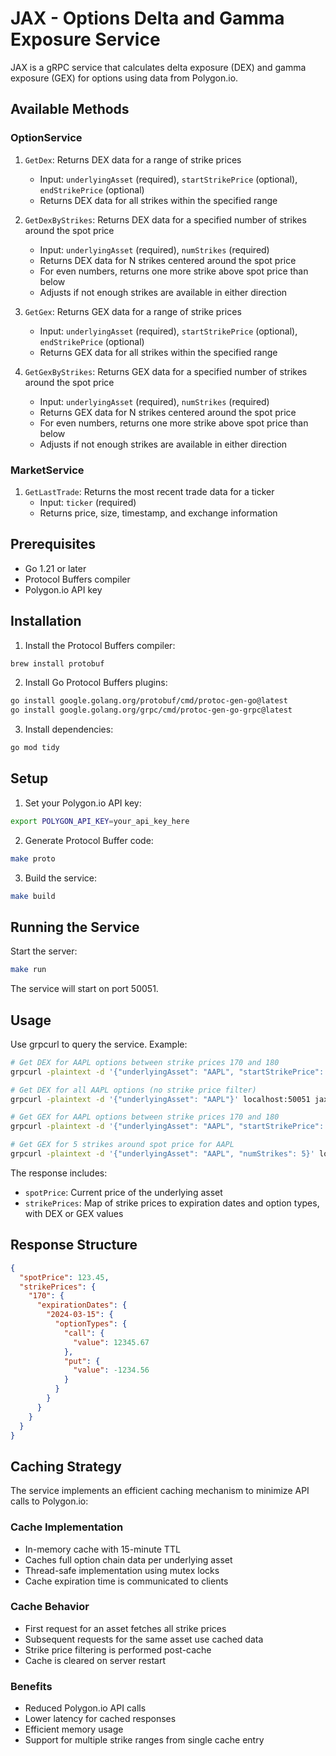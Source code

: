 # JAX - Options Delta and Gamma Exposure Service

JAX is a gRPC service that calculates delta exposure (DEX) and gamma exposure (GEX) for options using data from Polygon.io.

## Available Methods

### OptionService
1. `GetDex`: Returns DEX data for a range of strike prices
   - Input: `underlyingAsset` (required), `startStrikePrice` (optional), `endStrikePrice` (optional)
   - Returns DEX data for all strikes within the specified range

2. `GetDexByStrikes`: Returns DEX data for a specified number of strikes around the spot price
   - Input: `underlyingAsset` (required), `numStrikes` (required)
   - Returns DEX data for N strikes centered around the spot price
   - For even numbers, returns one more strike above spot price than below
   - Adjusts if not enough strikes are available in either direction

3. `GetGex`: Returns GEX data for a range of strike prices
   - Input: `underlyingAsset` (required), `startStrikePrice` (optional), `endStrikePrice` (optional)
   - Returns GEX data for all strikes within the specified range

4. `GetGexByStrikes`: Returns GEX data for a specified number of strikes around the spot price
   - Input: `underlyingAsset` (required), `numStrikes` (required)
   - Returns GEX data for N strikes centered around the spot price
   - For even numbers, returns one more strike above spot price than below
   - Adjusts if not enough strikes are available in either direction

### MarketService
1. `GetLastTrade`: Returns the most recent trade data for a ticker
   - Input: `ticker` (required)
   - Returns price, size, timestamp, and exchange information

## Prerequisites

- Go 1.21 or later
- Protocol Buffers compiler
- Polygon.io API key

## Installation

1. Install the Protocol Buffers compiler:
```bash
brew install protobuf
```

2. Install Go Protocol Buffers plugins:
```bash
go install google.golang.org/protobuf/cmd/protoc-gen-go@latest
go install google.golang.org/grpc/cmd/protoc-gen-go-grpc@latest
```

3. Install dependencies:
```bash
go mod tidy
```

## Setup

1. Set your Polygon.io API key:
```bash
export POLYGON_API_KEY=your_api_key_here
```

2. Generate Protocol Buffer code:
```bash
make proto
```

3. Build the service:
```bash
make build
```

## Running the Service

Start the server:
```bash
make run
```

The service will start on port 50051.

## Usage

Use grpcurl to query the service. Example:

```bash
# Get DEX for AAPL options between strike prices 170 and 180
grpcurl -plaintext -d '{"underlyingAsset": "AAPL", "startStrikePrice": 170, "endStrikePrice": 180}' localhost:50051 jax.v1.OptionService/GetDex

# Get DEX for all AAPL options (no strike price filter)
grpcurl -plaintext -d '{"underlyingAsset": "AAPL"}' localhost:50051 jax.v1.OptionService/GetDex

# Get GEX for AAPL options between strike prices 170 and 180
grpcurl -plaintext -d '{"underlyingAsset": "AAPL", "startStrikePrice": 170, "endStrikePrice": 180}' localhost:50051 jax.v1.OptionService/GetGex

# Get GEX for 5 strikes around spot price for AAPL
grpcurl -plaintext -d '{"underlyingAsset": "AAPL", "numStrikes": 5}' localhost:50051 jax.v1.OptionService/GetGexByStrikes
```

The response includes:
- `spotPrice`: Current price of the underlying asset
- `strikePrices`: Map of strike prices to expiration dates and option types, with DEX or GEX values

## Response Structure

```json
{
  "spotPrice": 123.45,
  "strikePrices": {
    "170": {
      "expirationDates": {
        "2024-03-15": {
          "optionTypes": {
            "call": {
              "value": 12345.67
            },
            "put": {
              "value": -1234.56
            }
          }
        }
      }
    }
  }
}
```

## Caching Strategy

The service implements an efficient caching mechanism to minimize API calls to Polygon.io:

### Cache Implementation
- In-memory cache with 15-minute TTL
- Caches full option chain data per underlying asset
- Thread-safe implementation using mutex locks
- Cache expiration time is communicated to clients

### Cache Behavior
- First request for an asset fetches all strike prices
- Subsequent requests for the same asset use cached data
- Strike price filtering is performed post-cache
- Cache is cleared on server restart

### Benefits
- Reduced Polygon.io API calls
- Lower latency for cached responses
- Efficient memory usage
- Support for multiple strike ranges from single cache entry
